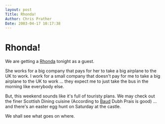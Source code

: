 ```yaml
---
layout: post
Title: Rhonda!  
Author: Chris Prather
Date: 2003-04-17 10:17:38
---
```


# Rhonda!
We are getting a <a href="http://www.prather.org/~rowland/">Rhonda</a> tonight as a guest. 

She works for a big company that pays for her to take a big airplane to the UK to work. I work for a small company that doesn't pay for me to take a big airplane to the UK to work ... they expect me to just take the bus in the morning like everybody else.

But, this weekend sounds like it's full of touristy plans. We may check out the finer Scottish Dining cuisine (According to <a href="http://use.perl.org/~matts">Baud</a> Dubh Prais is good) ... and there's an easter egg hunt on Saturday at the castle.

We shall see what goes on where.
